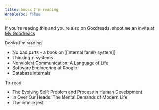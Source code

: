 ```yaml
---
title: books I'm reading
enableToc: false
---
```

If you're reading this and you're also on Goodreads, shoot me an invite at [My Goodreads](https://www.goodreads.com/user/show/149656605-dat-vi-thanh)

Books I'm reading
- No bad parts - a book on [[internal family system]]
- Thinking in systems
- Nonviolent Communication: A Language of Life
- Software Engineering at Google
- Database internals

To-read
- The Evolving Self: Problem and Process in Human Development
- In Over Our Heads: The Mental Demands of Modern Life
- The infinite jest
